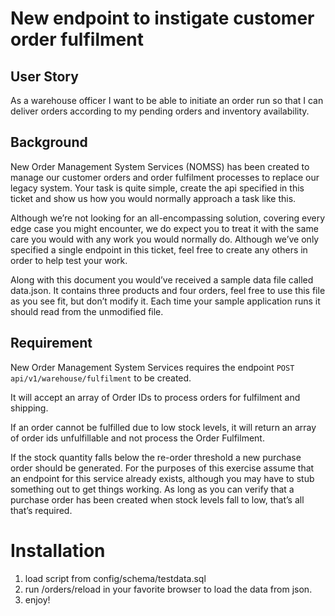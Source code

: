# New endpoint to instigate customer order fulfilment
## User Story
As a warehouse officer I want to be able to initiate an order run so that I can deliver orders according to my pending orders and inventory availability.
## Background
New Order Management System Services (NOMSS) has been created to manage our customer orders and order fulfilment processes to replace our legacy system. Your task is quite simple, create the api specified in this ticket and show us how you would normally approach a task like this. 

Although we’re not looking for an all-encompassing solution, covering every edge case you might encounter, we do expect you to treat it with the same care you would with any work you would normally do. Although we’ve only specified a single endpoint in this ticket, feel free to create any others in order to help test your work. 

Along with this document you would’ve received a sample data file called data.json. It contains three products and four orders, feel free to use this file as you see fit, but don’t modify it. Each time your sample application runs it should read from the unmodified file.
## Requirement
New Order Management System Services requires the endpoint `POST api/v1/warehouse/fulfilment` to be created. 

It will accept an array of Order IDs to process orders for fulfilment and shipping. 

If an order cannot be fulfilled due to low stock levels, it will return an array of order ids unfulfillable and not process the Order Fulfilment. 

If the stock quantity falls below the re-order threshold a new purchase order should be generated. For the purposes of this exercise assume that an endpoint for this service already exists, although you may have to stub something out to get things working. As long as you can verify that a purchase order has been created when stock levels fall to low, that’s all that’s required.


# Installation

1. load script from config/schema/testdata.sql
2. run <myservername>/orders/reload in your favorite browser to load the data from json.
3. enjoy!
